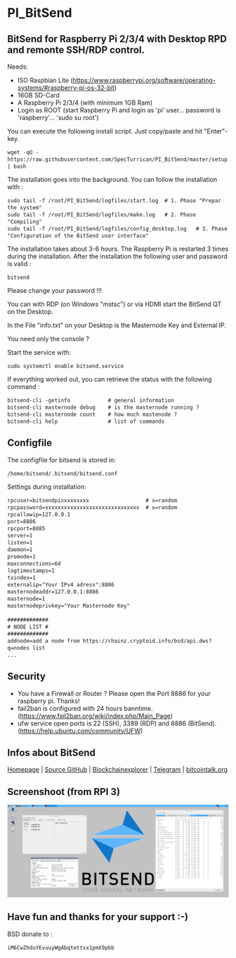 # PI_BitSend
## BitSend for Raspberry Pi 2/3/4 with Desktop RPD and remonte SSH/RDP control.

Needs:

+ ISO Raspbian Lite (https://www.raspberrypi.org/software/operating-systems/#raspberry-pi-os-32-bit)
+ 16GB SD-Card
+ A Raspberry Pi 2/3/4 (with minimum 1GB Ram)
+ Login as ROOT (start Raspberry Pi and login as 'pi' user... password is 'raspberry'... 'sudo su root')

You can execute the following install script. Just copy/paste and hit "Enter"-key.
```
wget -qO - https://raw.githubusercontent.com/SpecTurrican/PI_BitSend/master/setup.sh | bash
```
The installation goes into the background. You can follow the installation with :
```
sudo tail -f /root/PI_BitSend/logfiles/start.log  # 1. Phase "Prepar the system"
sudo tail -f /root/PI_BitSend/logfiles/make.log   # 2. Phase "Compiling"
sudo tail -f /root/PI_BitSend/logfiles/config_desktop.log   # 3. Phase "Configuration of the BitSend user interface"
```
The installation takes about 3-6 hours.
The Raspberry Pi is restarted 3 times during the installation.
After the installation the following user and password is valid :
```
bitsend
```
Please change your password !!!

You can with RDP (on Windows "mstsc") or via HDMI start the BitSend QT on the Desktop.

In the File "info.txt" on your Desktop is the Masternode Key and External IP.

You need only the console ?

Start the service with:
```
sudo systemctl enable bitsend.service
```

If everything worked out, you can retrieve the status with the following command :
```
bitsend-cli -getinfo            # general information
bitsend-cli masternode debug    # is the masternode running ?
bitsend-cli masternode count    # how much mastenode ?
bitsend-cli help                # list of commands
```
## Configfile
The configfile for bitsend is stored in:
```
/home/bitsend/.bitsend/bitsend.conf
```
Settings during installation:
```
rpcuser=bitsendpixxxxxxxxx                  # x=random
rpcpassword=xxxxxxxxxxxxxxxxxxxxxxxxxxxxxx  # x=random
rpcallowip=127.0.0.1
port=8886
rpcport=8885
server=1
listen=1
daemon=1
promode=1
maxconnections=64
logtimestamps=1
txindex=1
externalip="Your IPv4 adress":8886
masternodeaddr=127.0.0.1:8886
masternode=1
masternodeprivkey="Your Masternode Key"

#############
# NODE LIST #
#############
addnode=add a node from https://chainz.cryptoid.info/bsd/api.dws?q=nodes list
...
```
## Security
- You have a Firewall or Router ? Please open the Port 8886 for your raspberry pi. Thanks!
- fail2ban is configured with 24 hours banntime. (https://www.fail2ban.org/wiki/index.php/Main_Page)
- ufw service open ports is 22 (SSH), 3389 (RDP) and 8886 (BitSend). (https://help.ubuntu.com/community/UFW)

## Infos about BitSend
[Homepage](https://bitsend.cc/) | [Source GitHub](https://github.com/LIMXTEC/BitSend) | [Blockchainexplorer](https://chainz.cryptoid.info/bsd/) | [Telegram](https://t.me/bitsend_cc) | [bitcointalk.org](https://bitcointalk.org/index.php?topic=1370307.0)

## Screenshoot (from RPI 3)
![ScreenShot](https://raw.githubusercontent.com/SpecTurrican/PI_BitSend/master/bitsend_setup/Screenshoot.png?raw=true)

## Have fun and thanks for your support :-)
BSD donate to :
```
iM6CwZhduYEvuuyWgAbqtettsx1pmX9pbb
```
